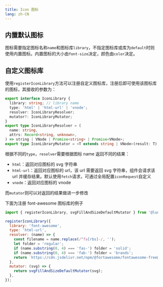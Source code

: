 ```yaml
---
title: Icon 图标
lang: zh-CN
---
```


<script setup>
import { registerIconLibrary, svgFillAndSizeDefaultMutator } from '@lun-web/components';

registerIconLibrary({
  library: 'font-awesome',
  type: 'html-url',
  resolver: (name) => {
    const filename = name.replace(/^fa[rbs]-/, '');
    let folder = 'regular';
    if (name.substring(0, 4) === 'fas-') folder = 'solid';
    if (name.substring(0, 4) === 'fab-') folder = 'brands';
    return `https://cdn.jsdelivr.net/npm/@fortawesome/fontawesome-free@5.15.1/svgs/${folder}/${filename}.svg`;
  },
  mutator: (svg) => {
    return svgFillAndSizeDefaultMutator(svg);
  },
});
</script>

## 内置默认图标

图标需要指定图标名称`name`和图标库`library`，不指定图标库或库为`default`时则使用内置图标。内置图标的大小由`font-size`决定，颜色由`color`决定。

<!-- @Code:defaultLibrary -->

## 自定义图标库

使用`registerIconLibrary`方法可以注册自定义图标库，注册后即可使用该图标库的图标，其接收的参数为：

```ts
export interface IconLibrary {
  library: string; // library name
  type: 'html' | 'html-url' | 'vnode';
  resolver: IconLibraryResolver;
  mutator?: IconLibraryMutator;
}
export type IconLibraryResolver = (
  name: string,
  attrs: Record<string, unknown>,
) => string | VNode | Promise<string> | Promise<VNode>;
export type IconLibraryMutator = <T extends string | VNode>(result: T) => T;
```

根据不同的`type`，`resolver`需要根据图标 name 返回不同的结果：

- `html`：返回对应图标的 svg 字符串
- `html-url`：返回对应图标的 url，该 url 需要返回 svg 字符串，组件会请求该 url 并缓存结果。默认使用`fetch`请求，可通过全局配置`iconRequest`自定义
- `vnode`：返回对应图标的 vnode

而`mutator`则可以对返回的结果做进一步修改

下面为注册 font-awesome 图标库的例子

```js
import { registerIconLibrary, svgFillAndSizeDefaultMutator } from '@lun-web/components';

registerIconLibrary({
  library: 'font-awesome',
  type: 'html-url',
  resolver: (name) => {
    const filename = name.replace(/^fa[rbs]-/, '');
    let folder = 'regular';
    if (name.substring(0, 4) === 'fas-') folder = 'solid';
    if (name.substring(0, 4) === 'fab-') folder = 'brands';
    return `https://cdn.jsdelivr.net/npm/@fortawesome/fontawesome-free@5.15.1/svgs/${folder}/${filename}.svg`;
  },
  mutator: (svg) => {
    return svgFillAndSizeDefaultMutator(svg);
  },
});
```

<!-- @Code:fontAwesome -->